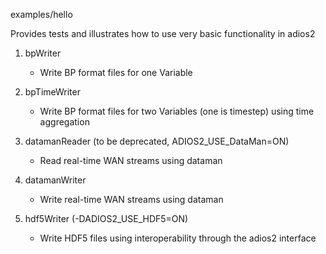 examples/hello 

Provides tests and illustrates how to use very basic functionality in adios2

1. bpWriter    
    * Write BP format files for one Variable  
    
1. bpTimeWriter
    * Write BP format files for two Variables (one is timestep) using time aggregation   
    
1. datamanReader (to be deprecated, ADIOS2_USE_DataMan=ON)
    * Read real-time WAN streams using dataman 
    
1. datamanWriter  
    * Write real-time WAN streams using dataman    
    
1. hdf5Writer (-DADIOS2_USE_HDF5=ON)  
    * Write HDF5 files using interoperability through the adios2 interface    
